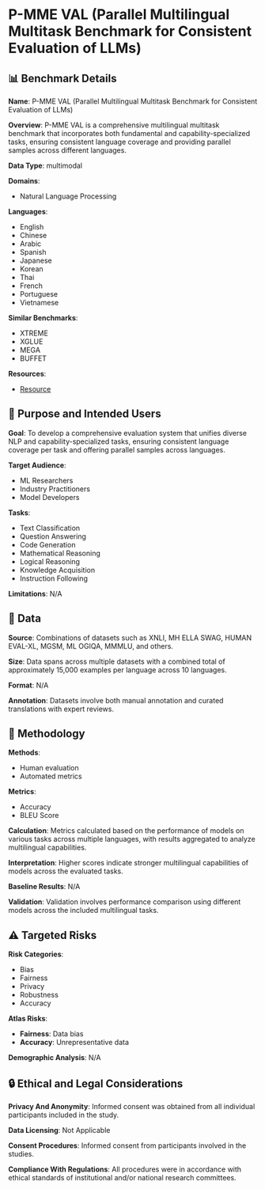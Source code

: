 # P-MME VAL (Parallel Multilingual Multitask Benchmark for Consistent Evaluation of LLMs)

## 📊 Benchmark Details

**Name**: P-MME VAL (Parallel Multilingual Multitask Benchmark for Consistent Evaluation of LLMs)

**Overview**: P-MME VAL is a comprehensive multilingual multitask benchmark that incorporates both fundamental and capability-specialized tasks, ensuring consistent language coverage and providing parallel samples across different languages.

**Data Type**: multimodal

**Domains**:
- Natural Language Processing

**Languages**:
- English
- Chinese
- Arabic
- Spanish
- Japanese
- Korean
- Thai
- French
- Portuguese
- Vietnamese

**Similar Benchmarks**:
- XTREME
- XGLUE
- MEGA
- BUFFET

**Resources**:
- [Resource](https://huggingface.co/datasets/Qwen/P-MMEval)

## 🎯 Purpose and Intended Users

**Goal**: To develop a comprehensive evaluation system that unifies diverse NLP and capability-specialized tasks, ensuring consistent language coverage per task and offering parallel samples across languages.

**Target Audience**:
- ML Researchers
- Industry Practitioners
- Model Developers

**Tasks**:
- Text Classification
- Question Answering
- Code Generation
- Mathematical Reasoning
- Logical Reasoning
- Knowledge Acquisition
- Instruction Following

**Limitations**: N/A

## 💾 Data

**Source**: Combinations of datasets such as XNLI, MH ELLA SWAG, HUMAN EVAL-XL, MGSM, ML OGIQA, MMMLU, and others.

**Size**: Data spans across multiple datasets with a combined total of approximately 15,000 examples per language across 10 languages.

**Format**: N/A

**Annotation**: Datasets involve both manual annotation and curated translations with expert reviews.

## 🔬 Methodology

**Methods**:
- Human evaluation
- Automated metrics

**Metrics**:
- Accuracy
- BLEU Score

**Calculation**: Metrics calculated based on the performance of models on various tasks across multiple languages, with results aggregated to analyze multilingual capabilities.

**Interpretation**: Higher scores indicate stronger multilingual capabilities of models across the evaluated tasks.

**Baseline Results**: N/A

**Validation**: Validation involves performance comparison using different models across the included multilingual tasks.

## ⚠️ Targeted Risks

**Risk Categories**:
- Bias
- Fairness
- Privacy
- Robustness
- Accuracy

**Atlas Risks**:
- **Fairness**: Data bias
- **Accuracy**: Unrepresentative data

**Demographic Analysis**: N/A

## 🔒 Ethical and Legal Considerations

**Privacy And Anonymity**: Informed consent was obtained from all individual participants included in the study.

**Data Licensing**: Not Applicable

**Consent Procedures**: Informed consent from participants involved in the studies.

**Compliance With Regulations**: All procedures were in accordance with ethical standards of institutional and/or national research committees.
